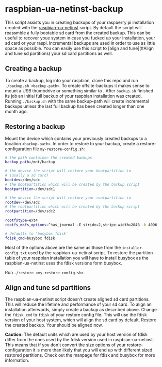 # raspbian-ua-netinst-backup
This script assists you in creating backups of your raspberry pi installation created with the [raspbian-ua-netinst](https://github.com/debian-pi/raspbian-ua-netinst) script. By default the script will reassmble a fully bootable sd card from the created backup. This can be useful to recover youe system in case you fucked up your installation, your sd card or your raspi. Incremental backups are used in order to use as little space as possible. You can easily use this script to [align and tune](#Align and tune sd partitions) your sd card partitions as well.

## Creating a backup

To create a backup, log into your raspbian, clone this repo and run `./backup.sh <backup-path>`. To create offsite-backups it makes sense to mount a USB thumbdrive or something similar to <backup-path>. After `backup.sh` finished its job an initial full backup of your raspbian installation was created. Running `./backup.sh` with the same backup-path will create incremental backups unless the last full backup has been created longer than one month ago.

## Restoring a backup

Mount the device which contains your previously created backups to a location `<backup-path>`. In order to restore to your backup, create a restore-configuration file `my-restore-config.sh`:

```bash
# the path containen the created backups
backup_path=/mnt/backup

# the device the script will restore your bootpartition to
# (usally a sd card)
bootdev=/dev/sdc
# the bootpartition which will be created by the backup script
bootpartition=/dev/sdc1

# the device the script will restore your rootpartition to
rootdev=/dev/sdc
# the rootpartition which will be created by the backup script
rootpartition=/dev/sdc2
 
rootfstype=ext4
rootfs_mkfs_options=^has_journal -E stride=2,stripe-width=2048 -b 4096

# defaults to 'busybox fdisk'
fdisk_cmd=busybox fdisk

```

Most of the options above are the same as those from the `installer-config.txt` used by the raspbian-ua-netinst script. To restore the partition table of your raspbian installation you will have to install busybox as the raspbian-ua-netinst uses the fdisk versions form busybox.

Run `./restore <my-restore-config.sh>`.


## Align and tune sd partitions

The raspbian-ua-netinst script doesn't create aligned sd card partitions. This will reduce the lifetime and performance of your sd card. To align an installation afterwards, simply create a backup as described above. Change the `fdisk_cmd` to `fdisk` of your restore config file. This will use the fdisk version of your host system, which will align the sd card by default. Restore the created backup. Your should be aligned now.

**Caution:** The default units which are used by your host version of fdisk differ from the ones used by the fdisk version used in raspbian-ua-netinst. This means that if you don't convert the size options of your restore-configuration it is more than likely that you will end up with different sized restored partitions. Check out the manpage for fdisk and busybox for more information.

